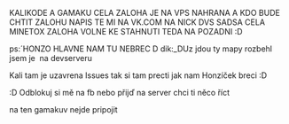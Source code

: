 KALIKODE A GAMAKU CELA ZALOHA JE NA VPS NAHRANA A KDO BUDE CHTIT ZALOHU NAPIS TE MI NA VK.COM NA NICK DVS SADSA CELA MINETOX ZALOHA VOLNE KE STAHNUTI TEDA NA POZADNI :D 


ps:´HONZO HLAVNE NAM TU NEBREC D dik:_DUz jdou ty mapy rozbehl jsem je  na devserveru




Kali tam je uzavrena Issues tak si tam precti jak nam Honzíček breci :D

:D Odblokuj si mě na fb nebo přijď na server chci ti něco říct

na ten gamakuv nejde pripojit 
